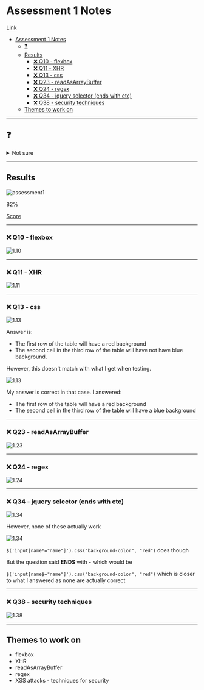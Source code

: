 # Assessment 1 Notes <!-- omit in toc -->

[Link](https://docs.google.com/forms/d/e/1FAIpQLSfvthkRSKKGWKTq84Q-xWpkdVVmVS5J-vbhM7asXkit29Wdqg/viewform)

- [Assessment 1 Notes](#assessment-1-notes)
  - [❓](#%e2%9d%93)
  - [Results](#results)
    - [:x: Q10 - flexbox](#x-q10---flexbox)
    - [:x: Q11 - XHR](#x-q11---xhr)
    - [:x: Q13 - css](#x-q13---css)
    - [:x: Q23 - readAsArrayBuffer](#x-q23---readasarraybuffer)
    - [:x: Q24 - regex](#x-q24---regex)
    - [:x: Q34 - jquery selector (ends with etc)](#x-q34---jquery-selector-ends-with-etc)
    - [:x: Q38 - security techniques](#x-q38---security-techniques)
  - [Themes to work on](#themes-to-work-on)

---

## ❓

<details><summary>Not sure</summary>

- 2
- 7
- 9 - nth is 1 based, eq is 0 based
- 10
- 17
- 24 - regex
- 26
- 29
- 32 - multiple possible answers (b and d) (I chose b)
- 34 - typo? `$("input[name$='name']").css('background-color', 'red')`
- 38
- 39
- 40 - typo? missing `()` at end of line 3???
  
</details>

---

## Results

![assessment1](../../images/assessment1-score.png)

82%

[Score](https://docs.google.com/forms/d/e/1FAIpQLSfvthkRSKKGWKTq84Q-xWpkdVVmVS5J-vbhM7asXkit29Wdqg/viewscore?viewscore=AE0zAgCj2lZSTNdDPN5Gipta0GhJvOhvofFNwm2Td9c0g4DcqvQa3mAZemjyIcAwlwK5yRw)

---

### :x: Q10 - flexbox

![1.10](../../images/1-10.png)

---

### :x: Q11 - XHR

![1.11](../../images/1-11.png)

---

### :x: Q13 - css

![1.13](../../images/1-13.png)

Answer is:
- The first row of the table will have a red background
- The second cell in the third row of the table will have not have blue background.

However, this doesn't match with what I get when testing.

![1.13](../../images/1-13-testing.png)

My answer is correct in that case.  I answered:

- The first row of the table will have a red background
- The second cell in the third row of the table will have a blue background

---

### :x: Q23 - readAsArrayBuffer

![1.23](../../images/1-23.png)

---

### :x: Q24 - regex

![1.24](../../images/1-24.png)

---

### :x: Q34 - jquery selector (ends with etc)

![1.34](../../images/1-34.png)

However, none of these actually work

![1.34](../../images/1-34-testing.png)

`$('input[name*="name"]').css("background-color", "red")` does though

But the question said **ENDS** with - which would be

`$('input[name$="name"]').css("background-color", "red")` which is closer to what I answered as none are actually correct

---

### :x: Q38 - security techniques

![1.38](../../images/1-38.png)

---

## Themes to work on

- flexbox
- XHR
- readAsArrayBuffer
- regex
- XSS attacks - techniques for security
